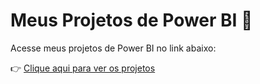 # Meus Projetos de Power BI 🚀  

Acesse meus projetos de Power BI no link abaixo:  

👉 [Clique aqui para ver os projetos](https://sites.google.com/view/portfolio-bi-arthurdionizio/in%C3%ADcio)

